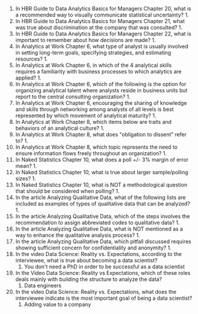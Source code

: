 1. In HBR Guide to Data Analytics Basics for Managers Chapter 20, what is a recommended way to visually communicate statistical uncertainty?
	1. 
2. In HBR Guide to Data Analytics Basics for Managers Chapter 21, what was true about discrimination at the company that was consulted?
	1. 
3. In HBR Guide to Data Analytics Basics for Managers Chapter 22, what is important to remember about how decisions are made?
	1. 
4. In Analytics at Work Chapter 6, what type of analyst is usually involved in setting long-term goals, specifying strategies, and estimating resources?
	1. 
5. In Analytics at Work Chapter 6, in which of the 4 analytical skills requires a familiarity with business processes to which analytics are applied?
	1. 
6. In Analytics at Work Chapter 6, which of the following is the option for organizing analytical talent where analysts reside in business units but report to the central consulting organization?
	1. 
7. In Analytics at Work Chapter 6, encouraging the sharing of knowledge and skills through networking among analysts of all levels is best represented by which movement of analytical maturity?
	1. 
8. In Analytics at Work Chapter 8, which items below are traits and behaviors of an analytical culture?
	1. 
9. In Analytics at Work Chapter 8, what does "obligation to dissent" refer to?
	1. 
10. In Analytics at Work Chapter 8, which topic represents the need to ensure information flows freely throughout an organization?
	1. 
11. In Naked Statistics Chapter 10, what does a poll +/- 3% margin of error mean?
	1. 
12. In Naked Statistics Chapter 10, what is true about larger sample/polling sizes?
	1. 
13. In Naked Statistics Chapter 10, what is NOT a methodological question that should be considered when polling?
	1. 
14. In the article Analyzing Qualitative Data, what of the following lists are included as examples of types of qualitative data that can be analyzed?
	1. 
15. In the article Analyzing Qualitative Data, which of the steps involves the recommendation to assign abbreviated codes to qualitative data?
	1. 
16. In the article Analyzing Qualitative Data, what is NOT mentioned as a way to enhance the qualitative analysis process?
	1. 
17. In the article Analyzing Qualitative Data, which pitfall discussed requires showing sufficient concern for confidentiality and anonymity?
	1. 
18. In the video Data Science: Reality vs. Expectations, according to the interviewee, what is true about becoming a data scientist?
	1. You don't need a PhD in order to be successful as a data scientist
19. In the Video Data Science: Reality vs Expectations, which of these roles deals mainly with building the structure to analyze the data?
	1. Data engineers
20. In the video Data Science: Reality vs. Expectations, what does the interviewee indicate is the most important goal of being a data scientist?
	1. Adding value to a company